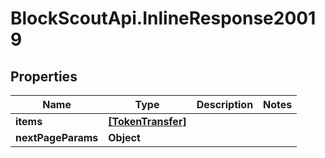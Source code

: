 # BlockScoutApi.InlineResponse20019

## Properties
Name | Type | Description | Notes
------------ | ------------- | ------------- | -------------
**items** | [**[TokenTransfer]**](TokenTransfer.md) |  | 
**nextPageParams** | **Object** |  | 
